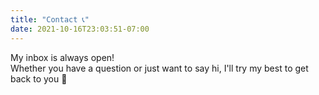 ```yaml
---
title: "Contact 📞"
date: 2021-10-16T23:03:51-07:00
---
```


My inbox is always open! \
Whether you have a question or just want to say hi, I'll try my best to get back to you 🤠
